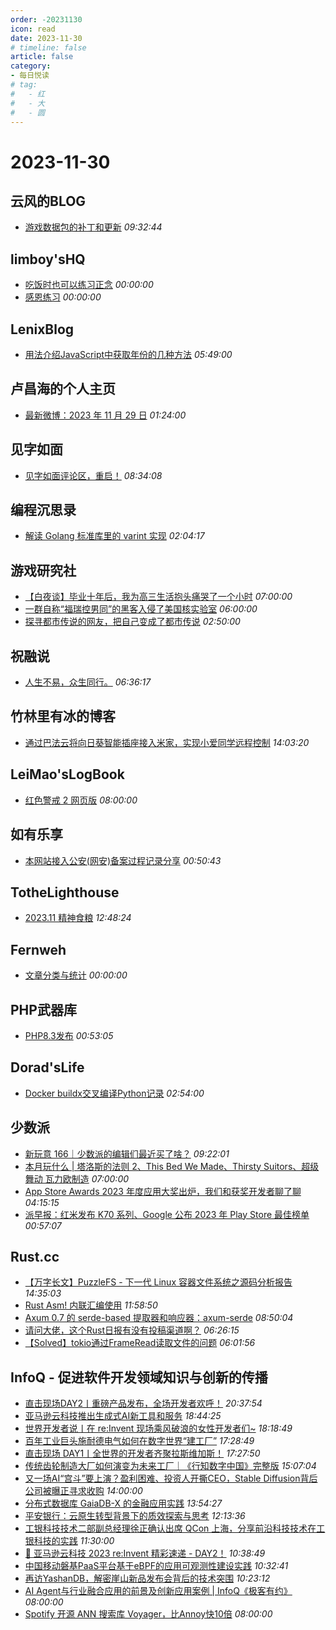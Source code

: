 ```yaml
---
order: -20231130
icon: read
date: 2023-11-30
# timeline: false
article: false
category:
- 每日悦读
# tag:
#   - 红
#   - 大
#   - 圆
---
```


# 2023-11-30 
## 云风的BLOG<span></span>
* [游戏数据包的补丁和更新](https://blog.codingnow.com/2023/11/vfs_patch.html) *09:32:44* 
## limboy'sHQ<span></span>
* [吃饭时也可以练习正念](https://limboy.me/posts/be-mindful-while-eating/) *00:00:00* 
* [感恩练习](https://limboy.me/posts/grateful-practice/) *00:00:00* 
## LenixBlog<span></span>
* [用法介绍JavaScript中获取年份的几种方法](https://blog.p2hp.com/archives/11715) *05:49:00* 
## 卢昌海的个人主页<span></span>
* [最新微博：2023 年 11 月 29 日](https://www.changhai.org/articles/miscellaneous/blog/202311.php#latest) *01:24:00* 
## 见字如面<span></span>
* [见字如面评论区，重启！](https://hiwannz.com/archives/970.html) *08:34:08* 
## 编程沉思录<span></span>
* [解读 Golang 标准库里的 varint 实现](https://www.cyhone.com/articles/golang-varint/) *02:04:17* 
## 游戏研究社<span></span>
* [【白夜谈】毕业十年后，我为高三生活抱头痛哭了一个小时](https://www.yystv.cn/p/11379) *07:00:00* 
* [一群自称“福瑞控男同”的黑客入侵了美国核实验室](https://www.yystv.cn/p/11378) *06:00:00* 
* [探寻都市传说的网友，把自己变成了都市传说](https://www.yystv.cn/p/11377) *02:50:00* 
## 祝融说<span></span>
* [人生不易，众生同行。](https://zhurongshuo.com/posts/2023/11/3001/) *06:36:17* 
## 竹林里有冰的博客<span></span>
* [通过巴法云将向日葵智能插座接入米家，实现小爱同学远程控制](https://zhul.in/2023/11/02/integrating-sunflower-smart-socket-with-mi-home-via-bemfa-cloud/) *14:03:20* 
## LeiMao'sLogBook<span></span>
* [红色警戒 2 网页版](https://leimao.github.io/essay/%E7%BA%A2%E8%89%B2%E8%AD%A6%E6%88%922%E7%BD%91%E9%A1%B5%E7%89%88/) *08:00:00* 
## 如有乐享<span></span>
* [本网站接入公安(网安)备案过程记录分享](https://51.ruyo.net/18549.html) *00:50:43* 
## TotheLighthouse<span></span>
* [2023.11 精神食粮](https://owlswims.com/2023-11-mental-food/) *12:48:24* 
## Fernweh<span></span>
* [文章分类与统计](https://blog.wohin.me/post-categories/) *00:00:00* 
## PHP武器库<span></span>
* [PHP8.3发布](https://phpreturn.com/index/a6567dcf965243.html) *00:53:05* 
## Dorad'sLife<span></span>
* [Docker buildx交叉编译Python记录](https://blog.cuger.cn/p/743e/) *02:54:00* 
## 少数派<span></span>
* [新玩意 166｜少数派的编辑们最近买了啥？](https://sspai.com/post/84740) *09:22:01* 
* [本月玩什么 | 塔洛斯的法则 2、This Bed We Made、Thirsty Suitors、超级舞动 瓦力欧制造](https://sspai.com/post/84726) *07:00:00* 
* [App Store Awards 2023 年度应用大奖出炉，我们和获奖开发者聊了聊](https://sspai.com/post/84738) *04:15:15* 
* [派早报：红米发布 K70 系列、Google 公布 2023 年 Play Store 最佳榜单](https://sspai.com/post/84727) *00:57:07* 
## Rust.cc<span></span>
* [【万字长文】PuzzleFS - 下一代 Linux 容器文件系统之源码分析报告](https://rustcc.cn/article?id=9d7002bd-9555-46d2-b221-a1403178a1e0) *14:35:03* 
* [Rust Asm! 内联汇编使用](https://rustcc.cn/article?id=c6be55b8-51f8-427e-8aaa-d4768c86f288) *11:58:50* 
* [Axum 0.7 的 serde-based 提取器和响应器：axum-serde](https://rustcc.cn/article?id=5086bfb5-3b4e-4034-8e48-b4b6a0b6d316) *08:50:04* 
* [请问大佬，这个Rust日报有没有投稿渠道啊？](https://rustcc.cn/article?id=43620e2c-bcc8-484e-8659-53a6a6c3db10) *06:26:15* 
* [【Solved】tokio通过FrameRead读取文件的问题](https://rustcc.cn/article?id=62441312-195b-4938-81c4-5bc0112baf86) *06:01:56* 
## InfoQ - 促进软件开发领域知识与创新的传播<span></span>
* [直击现场DAY2丨重磅产品发布，全场开发者欢呼！](https://www.infoq.cn/video/TYCD5eoxPmeC5b70FAWx?utm_source=rss&utm_medium=article) *20:37:54* 
* [亚马逊云科技推出生成式AI新工具和服务](https://www.infoq.cn/article/wA47BLsxXDasYWNZ0R28?utm_source=rss&utm_medium=article) *18:44:25* 
* [世界开发者说丨在 re:Invent 现场乘风破浪的女性开发者们~](https://www.infoq.cn/video/mZh0Pp8aABh018TYyLqe?utm_source=rss&utm_medium=article) *18:18:49* 
* [百年工业巨头施耐德电气如何在数字世界“建工厂”](https://www.infoq.cn/article/DKO83PmVFBUsShIM3IbF?utm_source=rss&utm_medium=article) *17:28:49* 
* [直击现场 DAY1丨全世界的开发者齐聚拉斯维加斯！](https://www.infoq.cn/video/Rg0qHmKv2oxgCzvkhjqW?utm_source=rss&utm_medium=article) *17:27:50* 
* [传统齿轮制造大厂如何演变为未来工厂｜《行知数字中国》完整版](https://www.infoq.cn/video/erk5GlsX10QaM6xj48KB?utm_source=rss&utm_medium=article) *15:07:04* 
* [又一场AI“宫斗”要上演？盈利困难、投资人开撕CEO，Stable Diffusion背后公司被曝正寻求收购](https://www.infoq.cn/article/zDvZXRKvc7jGFr0IXw2G?utm_source=rss&utm_medium=article) *14:00:00* 
* [分布式数据库 GaiaDB-X 的金融应用实践](https://www.infoq.cn/video/s6IOIUsSjUGbDLAqZkrl?utm_source=rss&utm_medium=article) *13:54:27* 
* [平安银行：云原生转型背景下的质效探索与思考](https://www.infoq.cn/article/pHPNO7ssAvsT8zg9LiCG?utm_source=rss&utm_medium=article) *12:13:36* 
* [工银科技技术二部副总经理徐正确认出席 QCon 上海，分享前沿科技技术在工银科技的实践](https://www.infoq.cn/article/IvEuwF6rFudA4rq3Qe6i?utm_source=rss&utm_medium=article) *11:30:00* 
* [🚀 亚马逊云科技 2023 re:Invent 精彩速递 - DAY2！](https://www.infoq.cn/article/EhBQWAjwyw5rZkq6FFRy?utm_source=rss&utm_medium=article) *10:38:49* 
* [中国移动磐基PaaS平台基于eBPF的应用可观测性建设实践](https://www.infoq.cn/article/39ksqKqd7W26Vz3akb1F?utm_source=rss&utm_medium=article) *10:32:41* 
* [再访YashanDB，解密崖山新品发布会背后的技术突围](https://www.infoq.cn/article/Ok2fZeQW7vfGFR3AoXko?utm_source=rss&utm_medium=article) *10:23:12* 
* [AI Agent与行业融合应用的前景及创新应用案例 | InfoQ《极客有约》](https://www.infoq.cn/video/XmzCkJUErlIuTsK8cvDm?utm_source=rss&utm_medium=article) *08:00:00* 
* [Spotify 开源 ANN 搜索库 Voyager，比Annoy快10倍](https://www.infoq.cn/article/OkPF1HW3oNz1xCFKbLa1?utm_source=rss&utm_medium=article) *08:00:00* 
